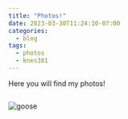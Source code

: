 ```yaml
---
title: "Photos!"
date: 2023-03-30T11:24:10-07:00
categories:
  - blog
tags:
  - photos
  - knes381
---
```


Here you will find my photos!

<img src="{{ site.url }}{{site.baseurl }}/assets/images/bio-photo.jpg" alt="">

![goose](/webtheme/assets/images/goose.jpg)
